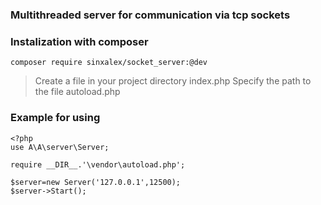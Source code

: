 ﻿### Multithreaded server for communication via tcp sockets

### Instalization with composer
```
composer require sinxalex/socket_server:@dev
```

>Create a file in your project directory index.php
>Specify the path to the file autoload.php
### Example for using
```
<?php
use A\A\server\Server;

require __DIR__.'\vendor\autoload.php';

$server=new Server('127.0.0.1',12500);
$server->Start();

```